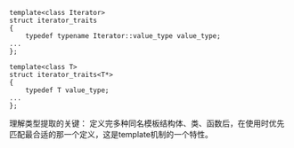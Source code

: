 ```
template<class Iterator>
struct iterator_traits
{
    typedef typename Iterator::value_type value_type;
...
};

template<class T>
struct iterator_traits<T*>
{
    typedef T value_type;
...
};

```
理解类型提取的关键： 定义完多种同名模板结构体、类、函数后，在使用时优先匹配最合适的那一个定义，这是template机制的一个特性。
